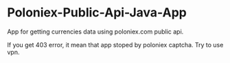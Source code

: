 # Poloniex-Public-Api-Java-App
App for getting currencies data using poloniex.com public api.

If you get 403 error, it mean that app stoped by poloniex captcha. Try to use vpn.
